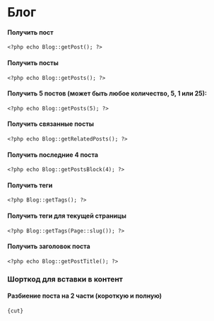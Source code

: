 Блог
================

#### Получить пост
	<?php echo Blog::getPost(); ?>

#### Получить посты
	<?php echo Blog::getPosts(); ?>

#### Получить 5 постов (может быть любое количество, 5, 1 или 25):
	<?php echo Blog::getPosts(5); ?>

#### Получить связанные посты
	<?php echo Blog::getRelatedPosts(); ?>

#### Получить последние 4 поста
	<?php echo Blog::getPostsBlock(4); ?>

#### Получить теги
	<?php Blog::getTags(); ?>

#### Получить теги для текущей страницы
	<?php Blog::getTags(Page::slug()); ?>

#### Получить заголовок поста
	<?php echo Blog::getPostTitle(); ?>

### Шорткод для вставки в контент

#### Разбиение поста на 2 части (короткую и полную)
	{cut}
